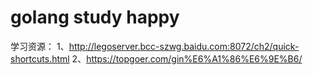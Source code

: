 # golang study happy

学习资源：
1、http://legoserver.bcc-szwg.baidu.com:8072/ch2/quick-shortcuts.html
2、https://topgoer.com/gin%E6%A1%86%E6%9E%B6/
